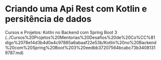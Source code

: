 # Criando uma Api Rest com Kotlin e persitência de dados

Cursos e Projetos: Kotlin no Backend com Spring Boot 3 (../Cursos%20Projetos%20Mentorias%20Desafios%20de%20Co%CC%81digo%2078e14d3b4d0a4c97885a6abaaf22e53b/Kotlin%20no%20Backend%20com%20Spring%20Boot%203%20eedbb37207564bcabc73b34081319787.md)